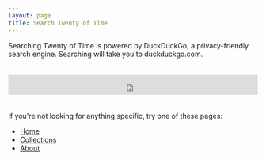```yaml
---
layout: page
title: Search Twenty of Time
---
```


Searching Twenty of Time is powered by DuckDuckGo, a privacy-friendly search engine. Searching will take you to duckduckgo.com.

<iframe src="https://duckduckgo.com/search.html?site=twentyoftime.com&prefill=Search Twenty of Time&focus=yes" style="overflow:hidden;margin:20px 0;padding:0;width:508px;max-width:100%;height:40px;" frameborder="0"></iframe>

If you're not looking for anything specific, try one of these pages:

- <a href="{{ site.url }}">Home</a>
- <a href="{{site.url}}/collections">Collections</a>
- <a href="{{site.url}}/about">About</a>
